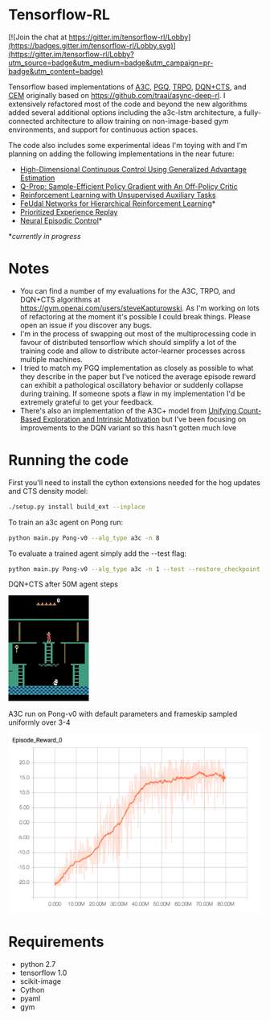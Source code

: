 # Tensorflow-RL

[![Join the chat at https://gitter.im/tensorflow-rl/Lobby](https://badges.gitter.im/tensorflow-rl/Lobby.svg)](https://gitter.im/tensorflow-rl/Lobby?utm_source=badge&utm_medium=badge&utm_campaign=pr-badge&utm_content=badge)

Tensorflow based implementations of [A3C](https://arxiv.org/abs/1602.01783),
[PGQ](https://arxiv.org/abs/1611.01626),
[TRPO](https://arxiv.org/abs/1502.05477),
[DQN+CTS](https://arxiv.org/abs/1606.01868),
and [CEM](http://www.aaai.org/Papers/ICML/2003/ICML03-068.pdf) 
originally based on https://github.com/traai/async-deep-rl. I extensively refactored most of the code and beyond the new algorithms added several additional options including the a3c-lstm architecture, a fully-connected architecture to allow training on non-image-based gym environments, and support for continuous action spaces.

The code also includes some experimental ideas I'm toying with and I'm planning on adding the following implementations
in the near future:
- [High-Dimensional Continuous Control Using Generalized Advantage Estimation](https://arxiv.org/abs/1506.02438)
- [Q-Prop: Sample-Efficient Policy Gradient with An Off-Policy Critic](https://arxiv.org/abs/1611.02247)
- [Reinforcement Learning with Unsupervised Auxiliary Tasks](https://arxiv.org/abs/1611.05397)
- [FeUdal Networks for Hierarchical Reinforcement Learning](https://arxiv.org/abs/1703.01161)\*
- [Prioritized Experience Replay](https://arxiv.org/abs/1511.05952)
- [Neural Episodic Control](https://arxiv.org/abs/1703.01988)\*

\**currently in progress*

# Notes
- You can find a number of my evaluations for the A3C, TRPO, and DQN+CTS algorithms at https://gym.openai.com/users/steveKapturowski. As I'm working on lots of refactoring at the moment it's possible I could break things. Please open an issue if you discover any bugs.
- I'm in the process of swapping out most of the multiprocessing code in favour of distributed tensorflow which should simplify a lot of the training code and allow to distribute actor-learner processes across multiple machines.
- I tried to match my PGQ implementation as closely as possible to what they describe in the paper but I've noticed the average episode reward can exhibit a pathological oscillatory behavior or suddenly collapse during training. If someone spots a flaw in my implementation I'd be extremely grateful to get your feedback.
- There's also an implementation of the A3C+ model from [Unifying Count-Based Exploration and Intrinsic Motivation](https://arxiv.org/abs/1606.01868) but I've been focusing on improvements to the DQN variant so this hasn't gotten much love

# Running the code
First you'll need to install the cython extensions needed for the hog updates and CTS density model:
```bash
./setup.py install build_ext --inplace
```

To train an a3c agent on Pong run:
```bash
python main.py Pong-v0 --alg_type a3c -n 8
```

To evaluate a trained agent simply add the --test flag:
```bash
python main.py Pong-v0 --alg_type a3c -n 1 --test --restore_checkpoint
```
DQN+CTS after 50M agent steps

![Montezuma's Revenge](/images/montezumas-revenge-3600.gif)

A3C run on Pong-v0 with default parameters and frameskip sampled uniformly over 3-4

![Pong A3C Reward](/images/pong-a3c-reward.png)

# Requirements
- python 2.7
- tensorflow 1.0
- scikit-image
- Cython
- pyaml
- gym
